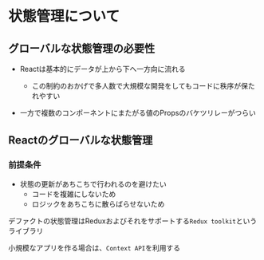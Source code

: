 # 状態管理について

## グローバルな状態管理の必要性

- Reactは基本的にデータが上から下へ一方向に流れる
  - この制約のおかげで多人数で大規模な開発をしてもコードに秩序が保たれやすい

- 一方で複数のコンポーネントにまたがる値のPropsのバケツリレーがつらい

## Reactのグローバルな状態管理

### 前提条件
- 状態の更新があちこちで行われるのを避けたい
  - コードを複雑にしないため
  - ロジックをあちこちに散らばらせないため

デファクトの状態管理はReduxおよびそれをサポートする`Redux toolkit`というライブラリ

小規模なアプリを作る場合は、`Context API`を利用する

